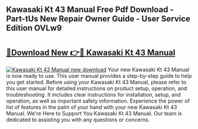 ## Kawasaki Kt 43 Manual Free Pdf Download - Part-tUs New Repair Owner Guide - User Service Edition OVLw9

# <h2><a href="http://bc84995.oget.top/?id=Kawasaki+Kt+43+Manual">🔗Download New 👉🔴 Kawasaki Kt 43 Manual</a></h2>

[![Kawasaki Kt 43 Manual new download](https://i.imgur.com/5g1atiW.png)](http://bc84995.oget.top/?id=Kawasaki+Kt+43+Manual)
Your new Kawasaki Kt 43 Manual is now ready to use. This user manual provides a step-by-step guide to help you get started. Before using your Kawasaki Kt 43 Manual, please refer to this user manual for detailed instructions on product setup, operation, and troubleshooting. It includes clear instructions for installation, setup, and operation, as well as important safety information. Experience the power of list of features in the palm of your hand with your new Kawasaki Kt 43 Manual. We're Here to Support You Kawasaki Kt 43 Manual. Our team is dedicated to assisting you with any questions or concerns.
